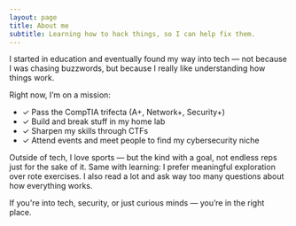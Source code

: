 ```yaml
---
layout: page
title: About me
subtitle: Learning how to hack things, so I can help fix them.
---
```


I started in education and eventually found my way into tech — not because I was chasing buzzwords, but because I really like understanding how things work.

Right now, I’m on a mission:
- ✓ Pass the CompTIA trifecta (A+, Network+, Security+)
- ✓ Build and break stuff in my home lab
- ✓ Sharpen my skills through CTFs
- ✓ Attend events and meet people to find my cybersecurity niche

Outside of tech, I love sports — but the kind with a goal, not endless reps just for the sake of it. Same with learning: I prefer meaningful exploration over rote exercises. I also read a lot and ask way too many questions about how everything works.

If you're into tech, security, or just curious minds — you’re in the right place.
